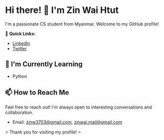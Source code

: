 # Hi there! 👋 I'm Zin Wai Htut
I'm a passionate CS student from Myanmar. Welcome to my GitHub profile!

🚀 **Quick Links:**
- [LinkedIn](https://www.linkedin.com/in/zin-wai-htut-170803275/)
- [Twitter](https://twitter.com/wai_div)

## 🌱 I'm Currently Learning
- Python

## 📫 How to Reach Me
Feel free to reach out! I'm always open to interesting conversations and collaboration.
- Email: zinw3703@gmail.com, zinwai.mail@gmail.com

⭐️ Thank you for visiting my profile! ⭐️
